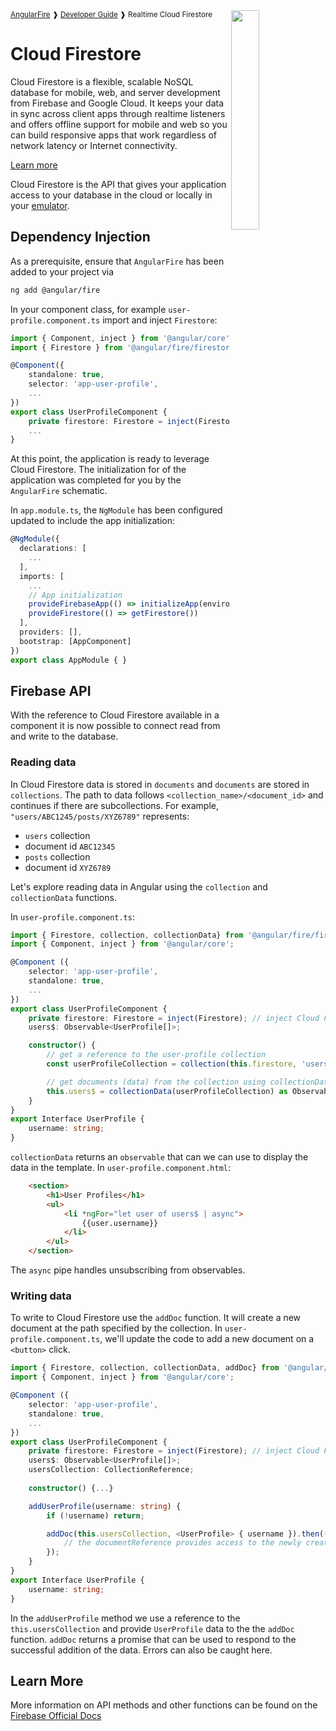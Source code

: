 <img align="right" width="30%" src="images/firestore-illo_1x.png">

<small>
<a href="https://github.com/angular/angularfire">AngularFire</a> &#10097; <a href="../README.md#developer-guide">Developer Guide</a> &#10097; Realtime Cloud Firestore
</small>

# Cloud Firestore

Cloud Firestore is a flexible, scalable NoSQL database for mobile, web, and server development from Firebase and Google Cloud. It keeps your data in sync across client apps through realtime listeners and offers offline support for mobile and web so you can build responsive apps that work regardless of network latency or Internet connectivity. 

[Learn more](https://firebase.google.com/docs/firestore)

Cloud Firestore is the API that gives your application access to your database in the cloud or locally in your [emulator](https://firebase.google.com/docs/emulator-suite).

## Dependency Injection

As a prerequisite, ensure that `AngularFire` has been added to your project via
```bash
ng add @angular/fire
```
In your component class, for example `user-profile.component.ts` import and inject `Firestore`:

```typescript
import { Component, inject } from '@angular/core';
import { Firestore } from '@angular/fire/firestore';

@Component({
    standalone: true,
    selector: 'app-user-profile',
    ...
})
export class UserProfileComponent {
    private firestore: Firestore = inject(Firestore);
    ...
}
```
At this point, the application is ready to leverage Cloud Firestore. The initialization for of the application was completed for you by the `AngularFire` schematic. 

In `app.module.ts`, the `NgModule` has been configured updated to include the app initialization:

```typescript
@NgModule({
  declarations: [
    ...
  ],
  imports: [
    ...
    // App initialization
    provideFirebaseApp(() => initializeApp(environment.firebase)),
    provideFirestore(() => getFirestore())
  ],
  providers: [],
  bootstrap: [AppComponent]
})
export class AppModule { }
```
## Firebase API
With the reference to Cloud Firestore available in a component it is now possible to connect read from and write to the database.

### Reading data
In Cloud Firestore data is stored in `documents` and `documents` are stored in `collections`. The path to data follows `<collection_name>/<document_id>` and continues if there are subcollections. For example, `"users/ABC1245/posts/XYZ6789"` represents:
* `users` collection
* document id `ABC12345`
* `posts` collection
* document id `XYZ6789`


Let's explore reading data in Angular using the `collection` and `collectionData` functions.

In `user-profile.component.ts`:

```typescript
import { Firestore, collection, collectionData} from '@angular/fire/firestore';
import { Component, inject } from '@angular/core';

@Component ({
    selector: 'app-user-profile',
    standalone: true,
    ...
})
export class UserProfileComponent {
    private firestore: Firestore = inject(Firestore); // inject Cloud Firestore
    users$: Observable<UserProfile[]>;

    constructor() {
        // get a reference to the user-profile collection
        const userProfileCollection = collection(this.firestore, 'users');

        // get documents (data) from the collection using collectionData
        this.users$ = collectionData(userProfileCollection) as Observable<UserProfile[]>;
    }
}
export Interface UserProfile {
    username: string;
}
```
`collectionData` returns an `observable` that can we can use to display the data in the template. In `user-profile.component.html`:

```html
    <section>
        <h1>User Profiles</h1>
        <ul>
            <li *ngFor="let user of users$ | async">
                {{user.username}}
            </li>
        </ul>
    </section>
```

The `async` pipe handles unsubscribing from observables.

### Writing data
To write to Cloud Firestore use the `addDoc` function. It will create a new document at the path specified by the collection. In `user-profile.component.ts`, we'll update the code to add a new document on a `<button>` click.


```typescript
import { Firestore, collection, collectionData, addDoc} from '@angular/fire/firestore';
import { Component, inject } from '@angular/core';

@Component ({
    selector: 'app-user-profile',
    standalone: true,
    ...
})
export class UserProfileComponent {
    private firestore: Firestore = inject(Firestore); // inject Cloud Firestore
    users$: Observable<UserProfile[]>;
    usersCollection: CollectionReference;
    
    constructor() {...}

    addUserProfile(username: string) {
        if (!username) return;

        addDoc(this.usersCollection, <UserProfile> { username }).then((documentReference: DocumentReference) => {
            // the documentReference provides access to the newly created document
        });
    }
}
export Interface UserProfile {
    username: string;
}
```
In the `addUserProfile` method we use a reference to the `this.usersCollection` and provide `UserProfile` data to the the `addDoc` function. `addDoc` returns a promise that can be used to respond to the successful addition of the data. Errors can also be caught here.

## Learn More
More information on API methods and other functions can be found on the [Firebase Official Docs](https://firebase.google.com/docs/reference/js/firestore_)
